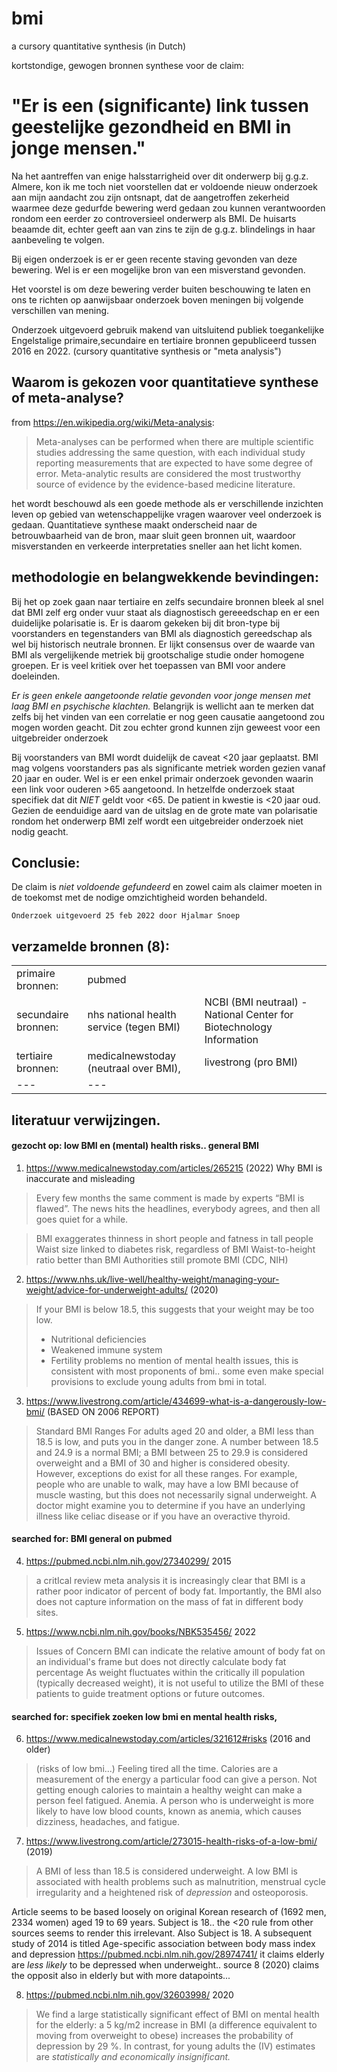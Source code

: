 # bmi

a cursory quantitative synthesis (in Dutch)

kortstondige, gewogen bronnen synthese voor de claim:

# "Er is een (significante) link tussen geestelijke gezondheid en BMI in jonge mensen."

Na het aantreffen van enige halsstarrigheid over dit onderwerp bij g.g.z. Almere, kon ik me toch niet voorstellen dat er voldoende nieuw onderzoek aan mijn aandacht zou zijn ontsnapt, dat de aangetroffen zekerheid
waarmee deze gedurfde bewering werd gedaan zou kunnen verantwoorden rondom een eerder zo 
controversieel onderwerp als BMI. De huisarts beaamde dit, echter geeft aan van zins te zijn de g.g.z. blindelings in haar aanbeveling te volgen.

Bij eigen onderzoek is er er geen recente staving gevonden van deze bewering.
Wel is er een mogelijke bron van een misverstand gevonden.

Het voorstel is om deze bewering verder buiten beschouwing te laten en ons te richten
op aanwijsbaar onderzoek boven meningen bij volgende verschillen van mening.

Onderzoek uitgevoerd gebruik makend van uitsluitend publiek toegankelijke 
Engelstalige primaire,secundaire en tertiaire bronnen gepubliceerd tussen 2016 en 2022.
(cursory quantitative synthesis or "meta analysis")

## Waarom is gekozen voor quantitatieve synthese of meta-analyse?

from https://en.wikipedia.org/wiki/Meta-analysis:

>   Meta-analyses can be performed when there are multiple scientific studies addressing the same question, 
>   with each individual study reporting measurements that are expected to have some degree of error. 
>   Meta-analytic results are considered the most trustworthy source of evidence by the evidence-based medicine literature.

het wordt beschouwd als een goede methode als er verschillende inzichten leven op gebied van wetenschappelijke vragen waarover
veel onderzoek is gedaan. Quantitatieve synthese maakt onderscheid naar de betrouwbaarheid van de bron, maar
sluit geen bronnen uit, waardoor misverstanden en verkeerde interpretaties sneller aan het licht komen.

## methodologie en belangwekkende bevindingen:

Bij het op zoek gaan naar tertiaire en zelfs secundaire bronnen bleek al snel dat
BMI zelf erg onder vuur staat als diagnostisch gereeedschap en er een duidelijke polarisatie is.
Er is daarom gekeken bij dit bron-type bij voorstanders en tegenstanders van BMI als diagnostich gereedschap als wel bij historisch neutrale bronnen.
Er lijkt consensus over de waarde van BMI als vergelijkende metriek bij grootschalige studie onder homogene groepen.
Er is veel kritiek over het toepassen van BMI voor andere doeleinden.

*Er is geen enkele aangetoonde relatie gevonden voor jonge mensen met laag BMI en psychische klachten.*
Belangrijk is wellicht aan te merken dat zelfs bij het vinden van een correlatie er nog geen causatie aangetoond zou mogen worden geacht. Dit zou echter grond kunnen zijn geweest voor een uitgebreider onderzoek

Bij voorstanders van BMI wordt duidelijk de caveat <20 jaar geplaatst. 
BMI mag volgens voorstanders pas als significante metriek worden gezien vanaf 20 jaar en ouder.
Wel is er  een enkel primair onderzoek gevonden waarin een link voor ouderen >65 aangetoond.
In hetzelfde onderzoek staat specifiek dat dit _NIET_ geldt voor <65. De patient in kwestie is <20 jaar oud.
Gezien de eenduidige aard van de uitslag en de grote mate van polarisatie rondom het onderwerp BMI zelf
wordt een uitgebreider onderzoek niet nodig geacht.

## Conclusie:

De claim is *niet voldoende gefundeerd* en zowel caim als claimer moeten in de toekomst met de nodige omzichtigheid worden behandeld.


```
Onderzoek uitgevoerd 25 feb 2022 door Hjalmar Snoep
```

## verzamelde bronnen (8):
|   	|   	|   	|
|---	|---	|---	|
| primaire bronnen:  	|  pubmed 	|   	
| secundaire bronnen:  	|  nhs national health service (tegen BMI)  	|   NCBI (BMI neutraal) - National Center for Biotechnology Information 	|   	
| tertiaire bronnen:  	|   medicalnewstoday (neutraal over BMI), 	|   livestrong (pro BMI) 	| 
|---|---|



## literatuur verwijzingen.


#### gezocht op: low BMI en (mental) health risks.. general BMI

1) https://www.medicalnewstoday.com/articles/265215 (2022)
Why BMI is inaccurate and misleading

>   Every few months the same comment is made by experts “BMI is flawed”. The news hits the headlines, everybody agrees, and then all goes quiet for a while.

>   BMI exaggerates thinness in short people and fatness in tall people
>   Waist size linked to diabetes risk, regardless of BMI
>   Waist-to-height ratio better than BMI
>   Authorities still promote BMI (CDC, NIH)

2) https://www.nhs.uk/live-well/healthy-weight/managing-your-weight/advice-for-underweight-adults/ (2020)

>   If your BMI is below 18.5, this suggests that your weight may be too low.
>   - Nutritional deficiencies
>   - Weakened immune system
>   - Fertility problems
no mention of mental health issues, this is consistent with most proponents of bmi..
some even make special provisions to exclude young adults from bmi in total.

3) https://www.livestrong.com/article/434699-what-is-a-dangerously-low-bmi/ (BASED ON 2006 REPORT)

>   Standard BMI Ranges
>   For adults aged 20 and older, a BMI less than 18.5 is low, and puts you in the danger zone. A number between 18.5 and 24.9 is a normal BMI; a BMI   between 25 to 29.9 is considered overweight and a BMI of 30 and higher is considered obesity. However, exceptions do exist for all these ranges. For example, people who are unable to walk, may have a low BMI because of muscle wasting, but this does not necessarily signal underweight.
>    A doctor might examine you to determine if you have an underlying illness like celiac disease or if you have an overactive thyroid.

#### searched for: BMI general on pubmed 

4) https://pubmed.ncbi.nlm.nih.gov/27340299/ 2015

>   a critIcal review meta analysis
>   it is increasingly clear that BMI is a rather poor indicator of percent of body fat.
>   Importantly, the BMI also does not capture information on the mass of fat in different body sites.

5) https://www.ncbi.nlm.nih.gov/books/NBK535456/ 2022

>   Issues of Concern
>   BMI can indicate the relative amount of body fat on an individual's frame but does not directly calculate body fat percentage
>   As weight fluctuates within the critically ill population (typically decreased weight), it is not useful to utilize the BMI of these patients to guide 
>   treatment options or future outcomes.



#### searched for: specifiek zoeken low bmi en mental health risks, 

6) https://www.medicalnewstoday.com/articles/321612#risks (2016 and older)

>   (risks of low bmi...) Feeling tired all the time. Calories are a measurement of the energy a particular food can give a person. Not getting enough calories to maintain a healthy weight can make a person feel fatigued.
Anemia. A person who is underweight is more likely to have low blood counts, known as anemia, which causes dizziness, headaches, and fatigue.

7) https://www.livestrong.com/article/273015-health-risks-of-a-low-bmi/ (2019)

>   A BMI of less than 18.5 is considered underweight. A low BMI is associated with health problems such as malnutrition, menstrual cycle irregularity and a heightened risk of *depression* and osteoporosis.

Article seems to be based loosely on original Korean research of (1692 men, 2334 women) aged 19 to 69 years. Subject is 18.. the <20 rule from other sources seems to render this irrelevant. Also Subject is 18. A subsequent study of 2014 is titled
Age-specific association between body mass index and depression https://pubmed.ncbi.nlm.nih.gov/28974741/
it claims elderly are *less likely* to be depressed when underweight.. source 8 (2020) claims the opposit also in elderly but with more datapoints... 

8) https://pubmed.ncbi.nlm.nih.gov/32603998/ 2020

>   We find a large statistically significant effect of BMI on mental health for the elderly:
>   a 5 kg/m2 increase in BMI (a difference equivalent to moving from overweight to obese)
>   increases the probability of depression by 29 %. In contrast,
>   for young adults the (IV) estimates are *statistically and economically insignificant.*

